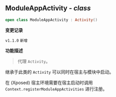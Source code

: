 ## ModuleAppActivity *- class*

```kotlin
open class ModuleAppActivity : Activity()
```

**变更记录**

`v1.1.0` `新增`

**功能描述**

> 代理 `Activity`。

继承于此类的 `Activity` 可以同时在宿主与模块中启动。

在 (Xposed) 宿主环境需要在宿主启动时调用 `Context.registerModuleAppActivities` 进行注册。